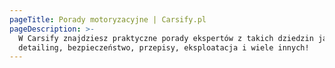 ```yaml
---
pageTitle: Porady motoryzacyjne | Carsify.pl
pageDescription: >-
  W Carsify znajdziesz praktyczne porady ekspertów z takich dziedzin jak auto
  detailing, bezpieczeństwo, przepisy, eksploatacja i wiele innych!
---
```


